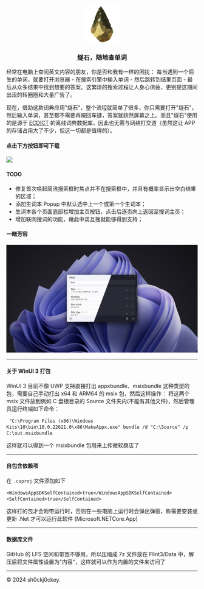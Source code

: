 <p align="center">
    <img src="Flint3/Assets/Logos/flint_logo.png" alt="logo" height="96" width="96"/>
</p>

<h3 align="center">燧石，随地查单词</h3>

经常在电脑上查阅英文内容的朋友，你是否和我有一样的困扰：
每当遇到一个陌生的单词，就要打开浏览器 - 在搜索引擎中输入单词 - 然后跳转到结果页面 - 最后从众多结果中找到想要的答案。这繁琐的搜索过程让人身心俱疲，更别提这期间出现的转圈圈和大量广告了。

现在，借助这款词典应用"燧石"，整个流程就简单了很多，你只需要打开"燧石"，然后输入单词，甚至都不需要再按回车键，答案就跃然屏幕之上。而且"燧石"使用的是源于 [ECDICT](https://github.com/skywind3000/ECDICT) 的离线词典数据库，因此也无需与网络打交道（虽然这让 APP 的存储占用大了不少，但这一切都是值得的）。

#### 点击下方按钮即可下载

<a href="https://apps.microsoft.com/detail/9p8735fcs5s9?mode=full">
	<img src="https://get.microsoft.com/images/zh-cn%20dark.svg" width="200"/>
</a>

#### TODO

- 修复首次唤起简洁搜索框时焦点并不在搜索框中，并且有概率显示出空白结果的区域；
- 添加生词本 Popup 中默认选中上一个或第一个生词本；
- 生词本各个页面底部栏增加主页按钮，点击后逐页向上返回至搜词主页；
- 增加联网搜词的功能，藉此中英互搜就能够得到支持；

#### 一睹芳容
![screenshot.png](README/screenshot.png)

---

#### 关于 WinUI 3 打包
WinUI 3 目前不像 UWP 支持直接打出 appxbundle、msixbundle 这种类型的包，需要自己手动打出 x64 和 ARM64 的 msix 包，然后这样操作：
将这两个 msix 文件放到例如 C 盘根目录的 Source 文件夹内(不能有其他文件)，然后管理员运行终端如下命令：

```
 "C:\Program Files (x86)\Windows Kits\10\bin\10.0.22621.0\x86\MakeAppx.exe" bundle /d "C:\Source" /p C:\out.msixbundle
```

这样就可以得到一个 msixbundle 包用来上传微软商店了

---

#### 自包含依赖项
在 `.csproj` 文件添加如下

```
<WindowsAppSDKSelfContained>true</WindowsAppSDKSelfContained>
<SelfContained>true</SelfContained>
```

这样打的包才会附带运行时，否则在一些电脑上运行时会弹出弹窗，称需要安装或更新 .Net 才可以运行此软件 (Microsoft.NETCore.App)

---

#### 数据库文件
GitHub 的 LFS 空间和带宽不够用，所以压缩成 7z 文件放在 Flint3/Data 中，解压后将文件属性设置为"内容"，这样就可以作为内置的文件来访问了

---

© 2024 sh0ckj0ckey.

